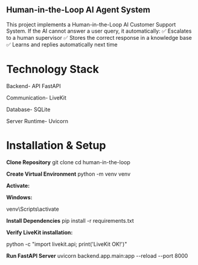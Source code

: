 ## Human-in-the-Loop AI Agent System

This project implements a Human-in-the-Loop AI Customer Support System.
If the AI cannot answer a user query, it automatically:
✅ Escalates to a human supervisor
✅ Stores the correct response in a knowledge base
✅ Learns and replies automatically next time

# Technology Stack
Backend- API	FastAPI

Communication-	LiveKit

Database-	SQLite

Server Runtime-	Uvicorn

# Installation & Setup
**Clone Repository**
git clone <your-repo-url>
cd human-in-the-loop

**Create Virtual Environment**
python -m venv venv


**Activate:**

**Windows:**

venv\Scripts\activate

**Install Dependencies**
pip install -r requirements.txt


**Verify LiveKit installation:**

python -c "import livekit.api; print('LiveKit OK!')"

**Run FastAPI Server**
uvicorn backend.app.main:app --reload --port 8000
